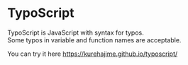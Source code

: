 # TypoScript

TypoScript is JavaScript with syntax for typos.  
Some typos in variable and function names are acceptable.  

You can try it here
https://kurehajime.github.io/typoscript/